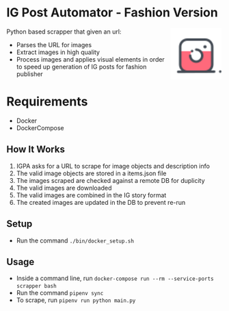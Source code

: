 # IG Post Automator - Fashion Version

<img src="https://raw.githubusercontent.com/Mancini-Rafael/ig-post-creator/master/resources/imgs/instagram_icon.png" align="right"
     alt="IG logo" width="120" height="120">

Python based scrapper that given an url:
- Parses the URL for images
- Extract images in high quality
- Process images and applies visual elements in order to speed up generation of IG posts for fashion publisher

# Requirements
- Docker
- DockerCompose

## How It Works

1. IGPA asks for a URL to scrape for image objects and description info
2. The valid image objects are stored in a items.json file
3. The images scraped are checked against a remote DB for duplicity
3. The valid images are downloaded
4. The valid images are combined in the IG story format
5. The created images are updated in the DB to prevent re-run


## Setup
- Run the command ```./bin/docker_setup.sh```

## Usage
- Inside a command line, run ```docker-compose run --rm --service-ports scrapper bash```
- Run the command ```pipenv sync``` 
- To scrape, run ```pipenv run python main.py```
